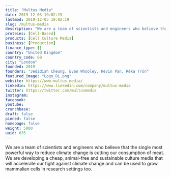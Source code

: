 ```yaml
---
title: "Multus Media"
date: 2019-12-03 19:02:19
lastmod: 2019-12-03 19:02:19
slug: /multus-media
description: "We are a team of scientists and engineers who believe that the single most powerful way to reduce climate change is cutting our consumption of meat. We are developing a cheap, animal-free and sustainable culture media that will accelerate our fight against climate change and can be used to grow mammalian cells in research settings too."
proteins: [Cell-Based]
products: [Cell Culture Media]
business: [Production]
finance_type: []
country: "United Kingdom"
country_code: GB
city: "London"
founded: 2019
founders: "Jedidiah Cheung, Evan Whooley, Kevin Pan, Réka Trón"
featured_image: "Logo_DL.png"
website: https://www.multus.media/
linkedin: https://www.linkedin.com/company/multus-media
twitter: https://twitter.com/multusmedia
instagram: 
facebook: 
youtube: 
crunchbase: 
draft: false
pinned: false
homepage: false
weight: 5000
uuid: 835
---
```

We are a team of scientists and engineers who believe that the single most powerful way to reduce climate change is cutting our consumption of meat. We are developing a cheap, animal-free and sustainable culture media that will accelerate our fight against climate change and can be used to grow mammalian cells in research settings too.
